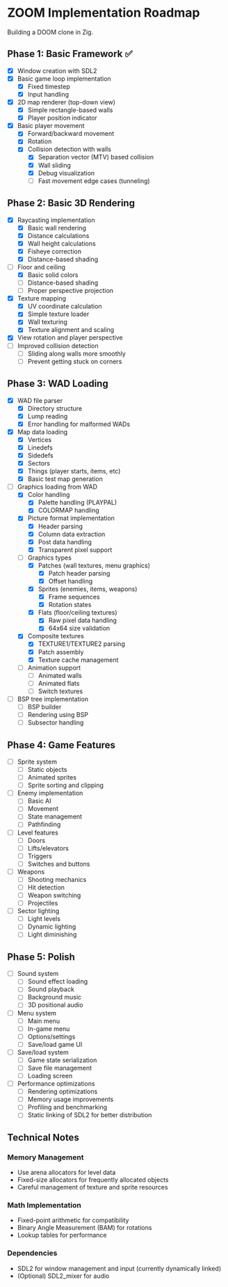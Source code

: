 # ZOOM Implementation Roadmap

Building a DOOM clone in Zig.

## Phase 1: Basic Framework ✅
- [x] Window creation with SDL2
- [x] Basic game loop implementation
  - [x] Fixed timestep
  - [x] Input handling
- [x] 2D map renderer (top-down view)
  - [x] Simple rectangle-based walls
  - [x] Player position indicator
- [x] Basic player movement
  - [x] Forward/backward movement
  - [x] Rotation
  - [x] Collision detection with walls
    - [x] Separation vector (MTV) based collision
    - [x] Wall sliding
    - [x] Debug visualization
    - [ ] Fast movement edge cases (tunneling)

## Phase 2: Basic 3D Rendering
- [x] Raycasting implementation
  - [x] Basic wall rendering
  - [x] Distance calculations
  - [x] Wall height calculations
  - [x] Fisheye correction
  - [x] Distance-based shading
- [ ] Floor and ceiling
  - [x] Basic solid colors
  - [ ] Distance-based shading
  - [ ] Proper perspective projection
- [x] Texture mapping
  - [x] UV coordinate calculation
  - [x] Simple texture loader
  - [x] Wall texturing
  - [x] Texture alignment and scaling
- [x] View rotation and player perspective
- [ ] Improved collision detection
  - [ ] Sliding along walls more smoothly
  - [ ] Prevent getting stuck on corners

## Phase 3: WAD Loading
- [x] WAD file parser
  - [x] Directory structure
  - [x] Lump reading
  - [x] Error handling for malformed WADs
- [x] Map data loading
  - [x] Vertices
  - [x] Linedefs
  - [x] Sidedefs
  - [x] Sectors
  - [x] Things (player starts, items, etc)
  - [x] Basic test map generation
- [ ] Graphics loading from WAD
  - [x] Color handling
    - [x] Palette handling (PLAYPAL)
    - [x] COLORMAP handling
  - [x] Picture format implementation
    - [x] Header parsing
    - [x] Column data extraction
    - [x] Post data handling
    - [x] Transparent pixel support
  - [ ] Graphics types
    - [x] Patches (wall textures, menu graphics)
      - [x] Patch header parsing
      - [x] Offset handling
    - [x] Sprites (enemies, items, weapons)
      - [x] Frame sequences
      - [x] Rotation states
    - [x] Flats (floor/ceiling textures)
      - [x] Raw pixel data handling
      - [x] 64x64 size validation
  - [x] Composite textures
    - [x] TEXTURE1/TEXTURE2 parsing
    - [x] Patch assembly
    - [x] Texture cache management
  - [ ] Animation support
    - [ ] Animated walls
    - [ ] Animated flats
    - [ ] Switch textures
- [ ] BSP tree implementation
  - [ ] BSP builder
  - [ ] Rendering using BSP
  - [ ] Subsector handling

## Phase 4: Game Features
- [ ] Sprite system
  - [ ] Static objects
  - [ ] Animated sprites
  - [ ] Sprite sorting and clipping
- [ ] Enemy implementation
  - [ ] Basic AI
  - [ ] Movement
  - [ ] State management
  - [ ] Pathfinding
- [ ] Level features
  - [ ] Doors
  - [ ] Lifts/elevators
  - [ ] Triggers
  - [ ] Switches and buttons
- [ ] Weapons
  - [ ] Shooting mechanics
  - [ ] Hit detection
  - [ ] Weapon switching
  - [ ] Projectiles
- [ ] Sector lighting
  - [ ] Light levels
  - [ ] Dynamic lighting
  - [ ] Light diminishing

## Phase 5: Polish
- [ ] Sound system
  - [ ] Sound effect loading
  - [ ] Sound playback
  - [ ] Background music
  - [ ] 3D positional audio
- [ ] Menu system
  - [ ] Main menu
  - [ ] In-game menu
  - [ ] Options/settings
  - [ ] Save/load game UI
- [ ] Save/load system
  - [ ] Game state serialization
  - [ ] Save file management
  - [ ] Loading screen
- [ ] Performance optimizations
  - [ ] Rendering optimizations
  - [ ] Memory usage improvements
  - [ ] Profiling and benchmarking
  - [ ] Static linking of SDL2 for better distribution

## Technical Notes

### Memory Management
- Use arena allocators for level data
- Fixed-size allocators for frequently allocated objects
- Careful management of texture and sprite resources

### Math Implementation
- Fixed-point arithmetic for compatibility
- Binary Angle Measurement (BAM) for rotations
- Lookup tables for performance

### Dependencies
- SDL2 for window management and input (currently dynamically linked)
- (Optional) SDL2_mixer for audio 